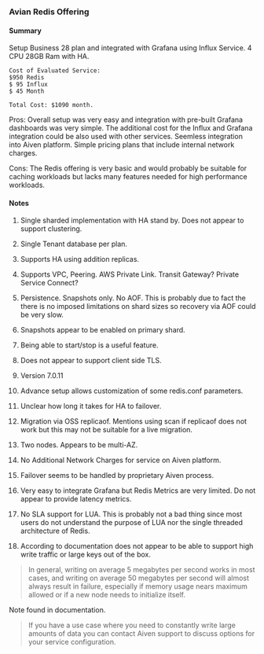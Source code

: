 ### Avian Redis Offering

#### Summary

Setup Business 28 plan and integrated with Grafana using Influx Service.  4 CPU 28GB Ram with HA. 

    Cost of Evaluated Service:
    $950 Redis
    $ 95 Influx
    $ 45 Month
    
    Total Cost: $1090 month.



Pros:  Overall setup was very easy and integration with pre-built Grafana dashboards was very simple.  The additional cost for the Influx and Grafana integration could be also used with other services. Seemless integration into Aiven platform.   Simple pricing plans that include internal network charges.    

Cons: The Redis offering is very basic and would probably be suitable for caching workloads but lacks many features needed for high performance workloads.  

#### Notes
 
1. Single sharded implementation with HA stand by.   Does not appear to support clustering.   

1. Single Tenant database per plan.  

1. Supports HA using addition replicas.

1. Supports VPC, Peering. AWS Private Link.  Transit Gateway?  Private Service Connect? 

1. Persistence.  Snapshots only.  No AOF. This is probably due to fact the there is no imposed limitations on shard sizes so recovery via AOF could be very slow.     

1. Snapshots appear to be enabled on primary shard. 

1. Being able to start/stop is a useful feature.    

1. Does not appear to support client side TLS. 

1. Version 7.0.11

1. Advance setup allows customization of some redis.conf parameters. 

1. Unclear how long it takes for HA to failover. 

1. Migration via OSS replicaof. Mentions using scan if replicaof does not work but this may not be suitable for a live migration. 

1. Two nodes.  Appears to be multi-AZ.  

1. No Additional Network Charges for service on Aiven platform.  

1. Failover seems to be handled by proprietary Aiven process.  

1. Very easy to integrate Grafana but Redis Metrics are very limited.  Do not appear to provide latency metrics. 

1. No SLA support for LUA.  This is probably not a bad thing since most users do not understand the purpose of LUA nor the single threaded architecture of Redis.

1. According to documentation does not appear to be able to support high write traffic or large keys out of the box.

> In general, writing on average 5 megabytes per second works in most cases, and writing on average 50 megabytes per second will almost always result in failure, especially if memory usage nears maximum allowed or if a new node needs to initialize itself.


Note found in documentation. 

> If you have a use case where you need to constantly write large amounts of data you can contact Aiven support to discuss options for your service configuration.



